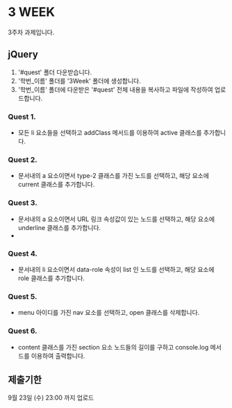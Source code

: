 # 3 WEEK

3주차 과제입니다.

## jQuery

1. '#quest' 폴더 다운받습니다.
2. '학번_이름' 폴더를 '3Week' 폴더에 생성합니다.
3. '학번_이름' 폴더에 다운받은 '#quest' 전체 내용을 복사하고 파일에 작성하여 업로드합니다.

### Quest 1.

- 모든 li 요소들을 선택하고 addClass 메서드를 이용하여 active 클래스를 추가합니다.

### Quest 2.

- 문서내의 a 요소이면서 type-2 클래스를 가진 노드를 선택하고, 해당 요소에 current 클래스를 추가합니다.

### Quest 3.

- 문서내의 a 요소이면서 URL 링크 속성값이 있는 노드를 선택하고, 해당 요소에 underline 클래스를 추가합니다.
- 
### Quest 4.

- 문서내의 li 요소이면서 data-role 속성이 list 인 노드를 선택하고, 해당 요소에 role 클래스를 추가합니다.

### Quest 5.

- menu 아이디를 가진 nav 요소를 선택하고, open 클래스를 삭제합니다.

### Quest 6.

- content 클래스를 가진 section 요소 노드들의 길이를 구하고 console.log 메서드를 이용하여 출력합니다.


## 제출기한

9월 23일 (수) 23:00 까지 업로드